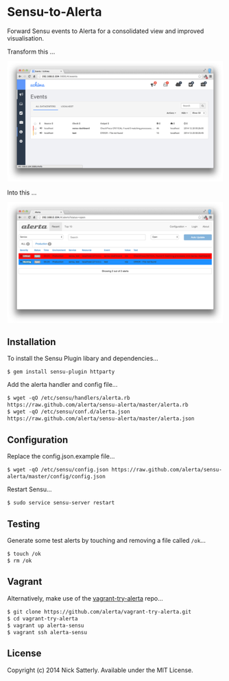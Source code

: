 Sensu-to-Alerta
===============

Forward Sensu events to Alerta for a consolidated view and improved visualisation.

Transform this ...

![sensu](/docs/images/sensu-uchiwa.png?raw=true)

Into this ...

![alerta](/docs/images/sensu-alerta-v3.png?raw=true)


Installation
------------

To install the Sensu Plugin libary and dependencies...

    $ gem install sensu-plugin httparty

Add the alerta handler and config file...

    $ wget -qO /etc/sensu/handlers/alerta.rb https://raw.github.com/alerta/sensu-alerta/master/alerta.rb
    $ wget -qO /etc/sensu/conf.d/alerta.json https://raw.github.com/alerta/sensu-alerta/master/alerta.json

Configuration
-------------

Replace the config.json.example file...

    $ wget -qO /etc/sensu/config.json https://raw.github.com/alerta/sensu-alerta/master/config/config.json

Restart Sensu...
    
    $ sudo service sensu-server restart


Testing
-------

Generate some test alerts by touching and removing a file called `/ok`...

    $ touch /ok
    $ rm /ok

Vagrant
-------

Alternatively, make use of the [vagrant-try-alerta](https://github.com/alerta/vagrant-try-alerta) repo...

    $ git clone https://github.com/alerta/vagrant-try-alerta.git
    $ cd vagrant-try-alerta
    $ vagrant up alerta-sensu
    $ vagrant ssh alerta-sensu

License
-------

Copyright (c) 2014 Nick Satterly. Available under the MIT License.
